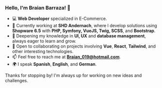 ### Hello, I'm Braian Barraza! 👋

- 💻 **Web Developer** specialized in E-Commerce.
- 🚀 Currently working at **SHD Andernach**, where I develop solutions using **Shopware 6.5** with **PHP, Symfony, VueJS, Twig, SCSS**, and **Bootstrap**.
- 🌱 Deepening my knowledge in **UI, UX** and **database management**, always eager to learn and grow.
- 🤝 Open to collaborating on projects involving **Vue**, **React**, **Tailwind**, and other interesting technologies.
- 📫 Feel free to reach me at **Braian_019@hotmail.com**.
- 🌍 I speak **Spanish**, **English**, and **German**.

Thanks for stopping by! I'm always up for working on new ideas and challenges.

<!---
BraianBarraza/BraianBarraza is a ✨ special ✨ repository because its `README.md` (this file) appears on your GitHub profile.
You can click the Preview link to take a look at your changes.
--->
